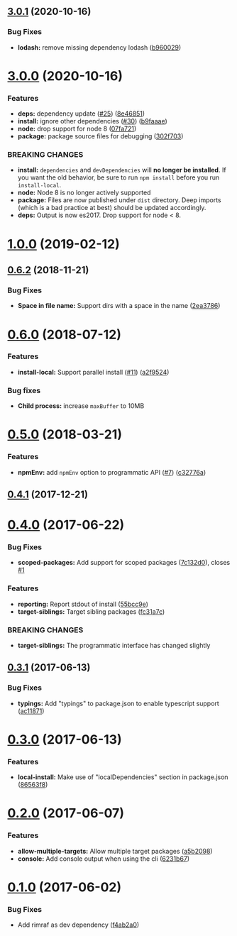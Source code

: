 ## [3.0.1](https://github.com/nicojs/node-install-local/compare/v3.0.0...v3.0.1) (2020-10-16)


### Bug Fixes

* **lodash:** remove missing dependency lodash ([b960029](https://github.com/nicojs/node-install-local/commit/b9600290c8b396d48b66a1feb5bc6ea397fffbbb))



# [3.0.0](https://github.com/nicojs/node-install-local/compare/v1.0.0...v3.0.0) (2020-10-16)


### Features

* **deps:** dependency update ([#25](https://github.com/nicojs/node-install-local/issues/25)) ([8e46851](https://github.com/nicojs/node-install-local/commit/8e46851a34be1c3654a40624f06444c9d542f871))
* **install:** ignore other dependencies ([#30](https://github.com/nicojs/node-install-local/issues/30)) ([b9faaae](https://github.com/nicojs/node-install-local/commit/b9faaae3cce413aea350bb383784e10e52afd761))
* **node:** drop support for node 8 ([07fa721](https://github.com/nicojs/node-install-local/commit/07fa72184fc3780263950997bcfa9631e48c0a6f))
* **package:** package source files for debugging ([302f703](https://github.com/nicojs/node-install-local/commit/302f7031177191249e3fb737325989254bee1ac2))


### BREAKING CHANGES

* **install:** `dependencies` and `devDependencies` will **no longer be installed**. If you want the old behavior, be sure to run `npm install` before you run `install-local`.
* **node:** Node 8 is no longer actively supported
* **package:** Files are now published under `dist` directory. Deep imports (which is a bad practice at best) should be updated accordingly.
* **deps:** Output is now es2017. Drop support for node < 8.


# [1.0.0](https://github.com/nicojs/node-install-local/compare/v0.6.2...v1.0.0) (2019-02-12)



## [0.6.2](https://github.com/nicojs/node-install-local/compare/v0.6.0...v0.6.2) (2018-11-21)


### Bug Fixes

* **Space in file name:** Support dirs with a space in the name ([2ea3786](https://github.com/nicojs/node-install-local/commit/2ea3786))



<a name="0.6.0"></a>
# [0.6.0](https://github.com/nicojs/node-install-local/compare/v0.5.0...v0.6.0) (2018-07-12)


### Features

* **install-local:** Support parallel install ([#11](https://github.com/nicojs/node-install-local/issues/11)) ([a2f9524](https://github.com/nicojs/node-install-local/commit/a2f9524))

### Bug fixes

* **Child process:** increase `maxBuffer` to 10MB


<a name="0.5.0"></a>
# [0.5.0](https://github.com/nicojs/node-install-local/compare/v0.4.1...v0.5.0) (2018-03-21)


### Features

* **npmEnv:** add `npmEnv` option to programmatic API ([#7](https://github.com/nicojs/node-install-local/issues/7)) ([c32776a](https://github.com/nicojs/node-install-local/commit/c32776a))



<a name="0.4.1"></a>
## [0.4.1](https://github.com/nicojs/node-install-local/compare/v0.4.0...v0.4.1) (2017-12-21)



<a name="0.4.0"></a>
# [0.4.0](https://github.com/nicojs/node-install-local/compare/v0.3.1...v0.4.0) (2017-06-22)


### Bug Fixes

* **scoped-packages:** Add support for scoped packages ([7c132d0](https://github.com/nicojs/node-install-local/commit/7c132d0)), closes [#1](https://github.com/nicojs/node-install-local/issues/1)


### Features

* **reporting:** Report stdout of install ([55bcc9e](https://github.com/nicojs/node-install-local/commit/55bcc9e))
* **target-siblings:** Target sibling packages ([fc31a7c](https://github.com/nicojs/node-install-local/commit/fc31a7c))


### BREAKING CHANGES

* **target-siblings:** The programmatic interface has changed slightly



<a name="0.3.1"></a>
## [0.3.1](https://github.com/nicojs/node-install-local/compare/v0.3.0...v0.3.1) (2017-06-13)


### Bug Fixes

* **typings:** Add "typings" to package.json to enable typescript support ([ac11871](https://github.com/nicojs/node-install-local/commit/ac11871))



<a name="0.3.0"></a>
# [0.3.0](https://github.com/nicojs/node-install-local/compare/v0.2.0...v0.3.0) (2017-06-13)


### Features

* **local-install:** Make use of "localDependencies" section in package.json ([86563f8](https://github.com/nicojs/node-install-local/commit/86563f8))



<a name="0.2.0"></a>
# [0.2.0](https://github.com/nicojs/node-install-local/compare/v0.1.0...v0.2.0) (2017-06-07)


### Features

* **allow-multiple-targets:** Allow multiple target packages ([a5b2098](https://github.com/nicojs/node-install-local/commit/a5b2098))
* **console:** Add console output when using the cli ([6231b67](https://github.com/nicojs/node-install-local/commit/6231b67))



<a name="0.1.0"></a>
# [0.1.0](https://github.com/nicojs/node-install-local/compare/f4ab2a0...v0.1.0) (2017-06-02)


### Bug Fixes

* Add rimraf as dev dependency ([f4ab2a0](https://github.com/nicojs/node-install-local/commit/f4ab2a0))



